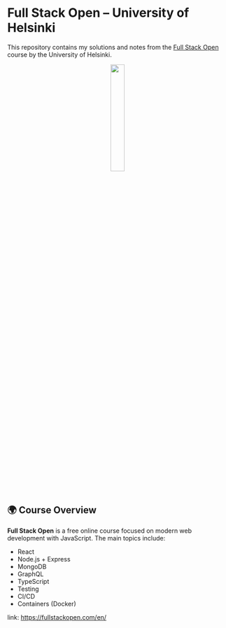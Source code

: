 # Full Stack Open – University of Helsinki

This repository contains my solutions and notes from the [Full Stack Open](https://fullstackopen.com/en/) course by the University of Helsinki.

<div align="center">
  <img src="https://ebi-europa.eu/wp-content/uploads/2020/06/Helsinki-2-1.jpg" width="25%">
</div>

## 🌍 Course Overview

**Full Stack Open** is a free online course focused on modern web development with JavaScript. The main topics include:

- React
- Node.js + Express
- MongoDB
- GraphQL
- TypeScript
- Testing
- CI/CD
- Containers (Docker)

link:
https://fullstackopen.com/en/